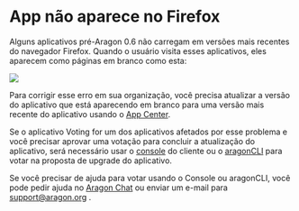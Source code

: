 # App não aparece no Firefox

Alguns aplicativos pré-Aragon 0.6 não carregam em versões mais recentes do navegador Firefox. Quando o usuário visita esses aplicativos, eles aparecem como páginas em branco como esta:

![](https://d33v4339jhl8k0.cloudfront.net/docs/assets/5c98a4fe0428633d2cf3fcf7/images/5e750f8e2c7d3a7e9ae98791/file-3c4P5am8OL.png)

Para corrigir esse erro em sua organização, você precisa atualizar a versão do aplicativo que está aparecendo em branco para uma versão mais recente do aplicativo usando o [App Center](../../../products/aragon-client/explore-template-dao/system-setting/app-center.md).&#x20;

Se o aplicativo Voting for um dos aplicativos afetados por esse problema e você precisar aprovar uma votação para concluir a atualização do aplicativo, será necessário usar o [console](https://github.com/aragon/aragon/blob/master/docs/CONSOLE.md#power-user-console) do cliente ou o [aragonCLI](https://github.com/aragon/aragon-cli) para votar na proposta de upgrade do aplicativo.

Se você precisar de ajuda para votar usando o Console ou aragonCLI, você pode pedir ajuda no [Aragon Chat](https://aragon.chat/) ou enviar um e-mail para [support@aragon.org](https://secure.helpscout.net/mailbox/b3f2f8de3c191a09/2804751/) .
